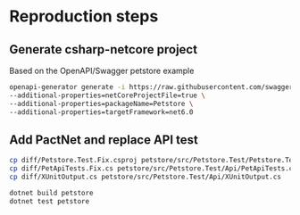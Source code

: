 # Reproduction steps

## Generate csharp-netcore project

Based on the OpenAPI/Swagger petstore example

```sh
openapi-generator generate -i https://raw.githubusercontent.com/swagger-api/swagger-petstore/master/src/main/resources/openapi.yaml -o petstore -g csharp-netcore \
--additional-properties=netCoreProjectFile=true \
--additional-properties=packageName=Petstore \
--additional-properties=targetFramework=net6.0
```

## Add PactNet and replace API test

```sh
cp diff/Petstore.Test.Fix.csproj petstore/src/Petstore.Test/Petstore.Test.csproj
cp diff/PetApiTests.Fix.cs petstore/src/Petstore.Test/Api/PetApiTests.cs
cp diff/XUnitOutput.cs petstore/src/Petstore.Test/Api/XUnitOutput.cs

dotnet build petstore
dotnet test petstore
```